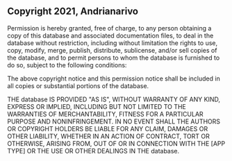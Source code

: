 ## Copyright 2021, Andrianarivo

Permission is hereby granted, free of charge, to any person obtaining a copy of this database and associated documentation files, to deal in the database without restriction, including without limitation the rights to use, copy, modify, merge, publish, distribute, sublicense, and/or sell copies of the database, and to permit persons to whom the database is furnished to do so, subject to the following conditions:

The above copyright notice and this permission notice shall be included in all copies or substantial portions of the database.

THE database IS PROVIDED "AS IS", WITHOUT WARRANTY OF ANY KIND, EXPRESS OR IMPLIED, INCLUDING BUT NOT LIMITED TO THE WARRANTIES OF MERCHANTABILITY, FITNESS FOR A PARTICULAR PURPOSE AND NONINFRINGEMENT. IN NO EVENT SHALL THE AUTHORS OR COPYRIGHT HOLDERS BE LIABLE FOR ANY CLAIM, DAMAGES OR OTHER LIABILITY, WHETHER IN AN ACTION OF CONTRACT, TORT OR OTHERWISE, ARISING FROM, OUT OF OR IN CONNECTION WITH THE [APP TYPE] OR THE USE OR OTHER DEALINGS IN THE database.
